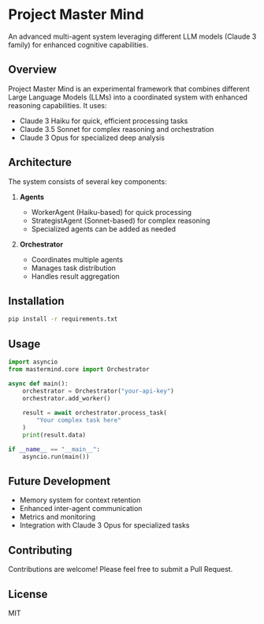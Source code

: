 # Project Master Mind

An advanced multi-agent system leveraging different LLM models (Claude 3 family) for enhanced cognitive capabilities.

## Overview

Project Master Mind is an experimental framework that combines different Large Language Models (LLMs) into a coordinated system with enhanced reasoning capabilities. It uses:

- Claude 3 Haiku for quick, efficient processing tasks
- Claude 3.5 Sonnet for complex reasoning and orchestration
- Claude 3 Opus for specialized deep analysis

## Architecture

The system consists of several key components:

1. **Agents**
   - WorkerAgent (Haiku-based) for quick processing
   - StrategistAgent (Sonnet-based) for complex reasoning
   - Specialized agents can be added as needed

2. **Orchestrator**
   - Coordinates multiple agents
   - Manages task distribution
   - Handles result aggregation

## Installation

```bash
pip install -r requirements.txt
```

## Usage

```python
import asyncio
from mastermind.core import Orchestrator

async def main():
    orchestrator = Orchestrator("your-api-key")
    orchestrator.add_worker()
    
    result = await orchestrator.process_task(
        "Your complex task here"
    )
    print(result.data)

if __name__ == "__main__":
    asyncio.run(main())
```

## Future Development

- Memory system for context retention
- Enhanced inter-agent communication
- Metrics and monitoring
- Integration with Claude 3 Opus for specialized tasks

## Contributing

Contributions are welcome! Please feel free to submit a Pull Request.

## License

MIT